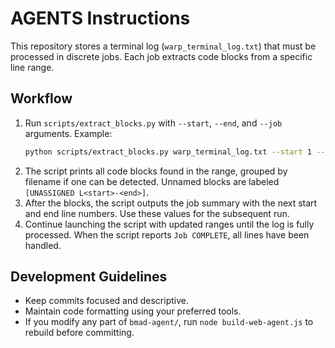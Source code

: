 # AGENTS Instructions

This repository stores a terminal log (`warp_terminal_log.txt`) that must be processed in discrete jobs. Each job extracts code blocks from a specific line range.

## Workflow

1. Run `scripts/extract_blocks.py` with `--start`, `--end`, and `--job` arguments.
   Example:
   ```bash
   python scripts/extract_blocks.py warp_terminal_log.txt --start 1 --end 200 --job 1
   ```
2. The script prints all code blocks found in the range, grouped by filename if one can be detected. Unnamed blocks are labeled `[UNASSIGNED L<start>-<end>]`.
3. After the blocks, the script outputs the job summary with the next start and end line numbers. Use these values for the subsequent run.
4. Continue launching the script with updated ranges until the log is fully processed. When the script reports `Job COMPLETE`, all lines have been handled.

## Development Guidelines

- Keep commits focused and descriptive.
- Maintain code formatting using your preferred tools.
- If you modify any part of `bmad-agent/`, run `node build-web-agent.js` to rebuild before committing.
